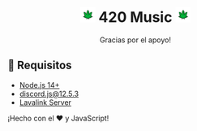 <h1 align="center"><img src="./assets/logo.png" width="30px"> 420 Music <img src="./assets/logo.png" width="30px"></h1>
<p align="center">Gracias por el apoyo!</p>

## 🚧 Requisitos 

- [Node.js 14+](https://nodejs.org/en/download/)
- [discord.js@12.5.3](https://www.npmjs.com/package/discord.js/v/12.5.3)
- [Lavalink Server](https://github.com/freyacodes/Lavalink#server-configuration)

¡Hecho con el :heart: y JavaScript!
